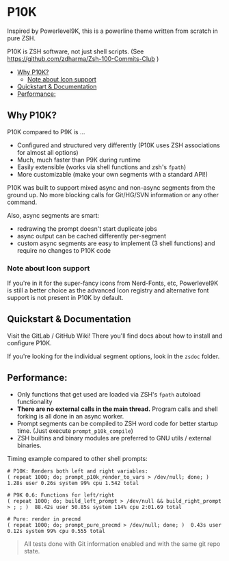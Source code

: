 
# P10K

Inspired by Powerlevel9K, this is a powerline theme written from scratch in pure ZSH.

P10K is ZSH software, not just shell scripts. (See https://github.com/zdharma/Zsh-100-Commits-Club )

<!-- START doctoc generated TOC please keep comment here to allow auto update -->
<!-- DON'T EDIT THIS SECTION, INSTEAD RE-RUN doctoc TO UPDATE -->


- [Why P10K?](#why-p10k)
  - [Note about Icon support](#note-about-icon-support)
- [Quickstart & Documentation](#quickstart--documentation)
- [Performance:](#performance)

<!-- END doctoc generated TOC please keep comment here to allow auto update -->

## Why P10K?

P10K compared to P9K is ...

 - Configured and structured very differently (P10K uses ZSH associations for almost all options)
 - Much, much faster than P9K during runtime
 - Easily extensible (works via shell functions and zsh's `fpath`)
 - More customizable (make your own segments with a standard API!)

P10K was built to support mixed async and non-async segments from the ground up. No more blocking calls for Git/HG/SVN information or any other command.

Also, async segments are smart:

 - redrawing the prompt doesn't start duplicate jobs
 - async output can be cached differently per-segment
 - custom async segments are easy to implement (3 shell functions) and require no changes to P10K code

### Note about Icon support

If you're in it for the super-fancy icons from Nerd-Fonts, etc, Powerlevel9K is still a better choice as the advanced Icon registry and alternative font support is not present in P10K by default.

## Quickstart & Documentation

Visit the GitLab / GitHub Wiki! There you'll find docs about how to install and configure P10K.

If you're looking for the individual segment options, look in the `zsdoc` folder.

## Performance:

 - Only functions that get used are loaded via ZSH's `fpath` autoload functionality
 - **There are no external calls in the main thread.** Program calls and shell forking is all done in an async worker.
 - Prompt segments can be compiled to ZSH word code for better startup time. (Just execute `prompt_p10k_compile`)
 - ZSH builtins and binary modules are preferred to GNU utils / external binaries.

Timing example compared to other shell prompts:
```
# P10K: Renders both left and right variables:
( repeat 1000; do; prompt_p10k_render_to_vars > /dev/null; done; )  1.28s user 0.26s system 99% cpu 1.542 total

# P9K 0.6: Functions for left/right
( repeat 1000; do; build_left_prompt > /dev/null && build_right_prompt > ; ; )  88.42s user 50.85s system 114% cpu 2:01.69 total

# Pure: render in precmd
( repeat 1000; do; prompt_pure_precmd > /dev/null; done; )  0.43s user 0.12s system 99% cpu 0.555 total

```
> All tests done with Git information enabled and with the same git repo state.
